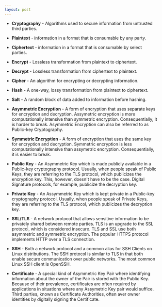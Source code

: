 ```yaml
---
layout: post
---
```

* **Cryptography** - Algorithms used to secure information from untrusted third parties.

* **Plaintext** - information in a format that is consumable by any party.

* **Ciphertext** - information in a format that is consumable by select parties.

* **Encrypt** - Lossless transformation from plaintext to ciphertext.

* **Decrypt** - Lossless transformation from ciphertext to plaintext.

* **Cipher** - An algorithm for encrypting or decrypting information.

* **Hash** - A one-way, lossy transformation from plaintext to ciphertext.

* **Salt** - A random block of data added to information before hashing.

* **Asymmetric Encryption** - A form of encryption that uses separate keys for encryption and decryption. Assymetric encryption is more computationally intensive than symmetric encryption. Consequentially, it is harder to break. Asymmetric Encryption can also be referred to as Public-key Cryptography.

* **Symmetric Encryption** - A form of encryption that uses the same key for encryption and decryption. Symmetric encryption is less computationally intensive than assymetric encryption. Consequentially, it is easier to break.

* **Public Key** - An Asymmetric Key which is made publicly available in a Public-key cryptography protocol. Usually, when people speak of Public Keys, they are referring to the TLS protocol, which publicizes the encryption key. This, however, doesn't have to be the case. Digital Signature protocols, for example, publicize the decryption key.

* **Private Key** - An Assymmetric Key which is kept private in a Public-key cryptography protocol. Usually, when people speak of Private Keys, they are referring to the TLS protocol, which publicizes the decryption key. 

* **SSL/TLS** - A network protocol that allows sensitive information to be privately shared between remote parties. TLS is an upgrade to the SSL protocol, which is considered insecure. TLS and SSL use both asymmetric and symmetric encryption. The popular HTTPS protocol implements HTTP over a TLS connection.

* **SSH** - Both a network protocol and a common alias for SSH Clients on Linux distributions. The SSH protocol is similar to TLS in that both enable secure communication over public networks. The most common Linux SSH client is OpenSSH.

* **Certificate** - A special kind of Asymmetric Key Pair where identifying information about the owner of the Pair is stored with the Public Key. Because of their prevalence, certificates are often required by applications in situations where any Assymetric Key pair would suffice. Third parties, known as Certificate Authorities, often aver owner identities by digitally signing the Certificate.
